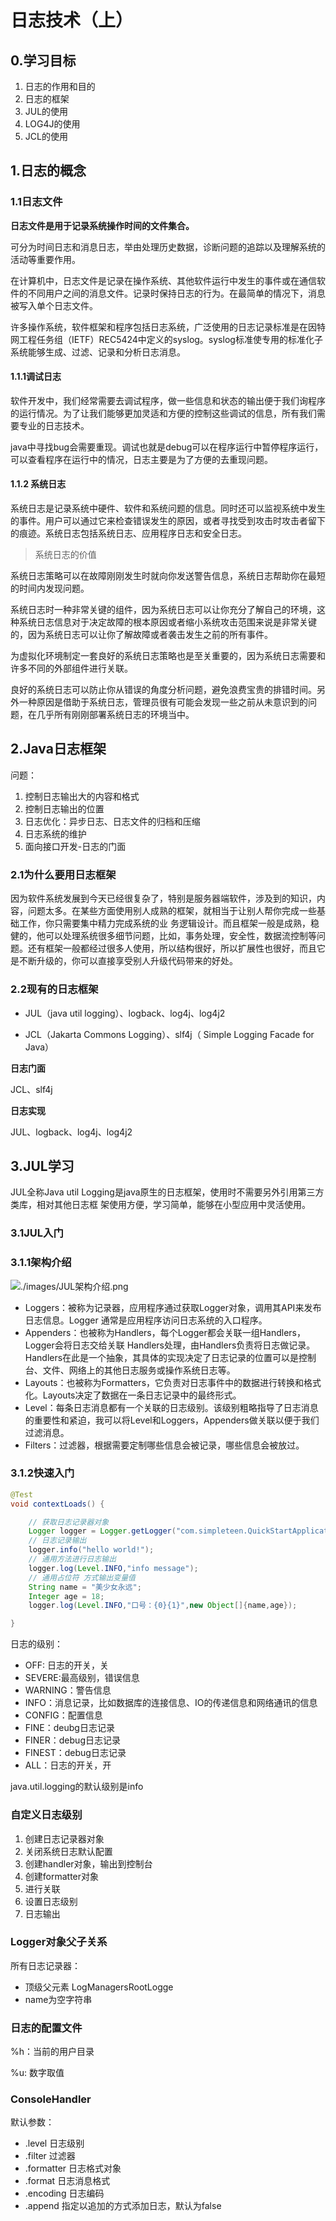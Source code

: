 # 日志技术（上）

## 0.学习目标

1. 日志的作用和目的
2. 日志的框架
3. JUL的使用
4. LOG4J的使用
5. JCL的使用

## 1.日志的概念

### 1.1日志文件

**日志文件是用于记录系统操作时间的文件集合。**

可分为时间日志和消息日志，举由处理历史数据，诊断问题的追踪以及理解系统的活动等重要作用。

在计算机中，日志文件是记录在操作系统、其他软件运行中发生的事件或在通信软件的不同用户之间的消息文件。记录时保持日志的行为。在最简单的情况下，消息被写入单个日志文件。

许多操作系统，软件框架和程序包括日志系统，广泛使用的日志记录标准是在因特网工程任务组（IETF）REC5424中定义的syslog。syslog标准使专用的标准化子系统能够生成、过滤、记录和分析日志消息。

#### 1.1.1调试日志

软件开发中，我们经常需要去调试程序，做一些信息和状态的输出便于我们询程序的运行情况。为了让我们能够更加灵适和方便的控制这些调试的信息，所有我们需要专业的日志技术。

java中寻找bug会需要重现。调试也就是debug可以在程序运行中暂停程序运行，可以查看程序在运行中的情况，日志主要是为了方便的去重现问题。

#### 1.1.2 系统日志

系统日志是记录系统中硬件、软件和系统问题的信息。同时还可以监视系统中发生的事件。用户可以通过它来检查错误发生的原因，或者寻找受到攻击时攻击者留下的痕迹。系统日志包括系统日志、应用程序日志和安全日志。

> 系统日志的价值

系统日志策略可以在故障刚刚发生时就向你发送警告信息，系统日志帮助你在最短的时间内发现问题。

系统日志时一种非常关键的组件，因为系统日志可以让你充分了解自己的环境，这种系统日志信息对于决定故障的根本原因或者缩小系统攻击范围来说是非常关键的，因为系统日志可以让你了解故障或者袭击发生之前的所有事件。

为虚拟化环境制定一套良好的系统日志策略也是至关重要的，因为系统日志需要和许多不同的外部组件进行关联。

良好的系统日志可以防止你从错误的角度分析问题，避免浪费宝贵的排错时间。另外一种原因是借助于系统日志，管理员很有可能会发现一些之前从未意识到的问题，在几乎所有刚刚部署系统日志的环境当中。

## 2.Java日志框架

问题：

1. 控制日志输出大的内容和格式
2. 控制日志输出的位置
3. 日志优化：异步日志、日志文件的归档和压缩
4. 日志系统的维护
5. 面向接口开发-日志的门面

### 2.1为什么要用日志框架

因为软件系统发展到今天已经很复杂了，特别是服务器端软件，涉及到的知识，内容，问题太多。在某些方面使用别人成熟的框架，就相当于让别人帮你完成一些基础工作，你只需要集中精力完成系统的业 务逻辑设计。而且框架一般是成熟，稳健的，他可以处理系统很多细节问题，比如，事务处理，安全性，数据流控制等问题。还有框架一般都经过很多人使用，所以结构很好，所以扩展性也很好，而且它是不断升级的，你可以直接享受别人升级代码带来的好处。

### 2.2现有的日志框架

- JUL（java util logging）、logback、log4j、log4j2

- JCL（Jakarta Commons Logging）、slf4j（ Simple Logging Facade for Java）

**日志门面**

JCL、slf4j

**日志实现**

JUL、logback、log4j、log4j2

## 3.JUL学习

JUL全称Java util Logging是java原生的日志框架，使用时不需要另外引用第三方类库，相对其他日志框 架使用方便，学习简单，能够在小型应用中灵活使用。

### 3.1JUL入门

### 3.1.1架构介绍

![./images/JUL架构介绍.png](C:\Users\admin\Desktop\Java-notes\海纳百川\沈金勇\日志框架\images\JUL框架介绍.png)

- Loggers：被称为记录器，应用程序通过获取Logger对象，调用其API来发布日志信息。Logger 通常是应用程序访问日志系统的入口程序。
- Appenders：也被称为Handlers，每个Logger都会关联一组Handlers，Logger会将日志交给关联 Handlers处理，由Handlers负责将日志做记录。Handlers在此是一个抽象，其具体的实现决定了日志记录的位置可以是控制台、文件、网络上的其他日志服务或操作系统日志等。
- Layouts：也被称为Formatters，它负责对日志事件中的数据进行转换和格式化。Layouts决定了数据在一条日志记录中的最终形式。
- Level：每条日志消息都有一个关联的日志级别。该级别粗略指导了日志消息的重要性和紧迫，我可以将Level和Loggers，Appenders做关联以便于我们过滤消息。
- Filters：过滤器，根据需要定制哪些信息会被记录，哪些信息会被放过。

### 3.1.2快速入门

```java
@Test
void contextLoads() {

    // 获取日志记录器对象
    Logger logger = Logger.getLogger("com.simpleteen.QuickStartApplicationTests");
    // 日志记录输出
    logger.info("hello world!");
    // 通用方法进行日志输出
    logger.log(Level.INFO,"info message");
    // 通用占位符 方式输出变量值
    String name = "美少女永远";
    Integer age = 18;
    logger.log(Level.INFO,"口号：{0}{1}",new Object[]{name,age});

}
```

日志的级别：

- OFF: 日志的开关，关
- SEVERE:最高级别，错误信息
- WARNING：警告信息
- INFO：消息记录，比如数据库的连接信息、IO的传递信息和网络通讯的信息
- CONFIG：配置信息
- FINE：deubg日志记录
- FINER：debug日志记录
- FINEST：debug日志记录
- ALL：日志的开关，开

java.util.logging的默认级别是info

### 自定义日志级别

1. 创建日志记录器对象
2. 关闭系统日志默认配置
3. 创建handler对象，输出到控制台
4. 创建formatter对象
5. 进行关联
6. 设置日志级别
7. 日志输出

### Logger对象父子关系

所有日志记录器：

- 顶级父元素 LogManagersRootLogge
- name为空字符串

### 日志的配置文件

%h：当前的用户目录

%u: 数字取值

### ConsoleHandler

默认参数：

- .level 日志级别
- .filter 过滤器
- .formatter 日志格式对象
- .format 日志消息格式
- .encoding 日志编码
- .append 指定以追加的方式添加日志，默认为false